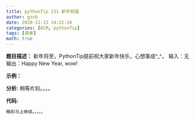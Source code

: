```yaml
---
title: pythonTip 131 新年祝福
author: gznb
date: 2020-12-13 14:21:24
categories: [ACM, pythonTip]
tags: [简单]
math: true
---
```


**题目描述：**
新年将至，PythonTip提前祝大家新年快乐，心想事成^_^。 
输入：无
输出：Happy New Year, wow!

**示例：**


**分析:**
稍等片刻。。。。

**代码:**
```python
精彩马上继续。。。。。
```
